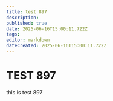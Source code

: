 ```yaml
---
title: test 897
description: 
published: true
date: 2025-06-16T15:00:11.722Z
tags: 
editor: markdown
dateCreated: 2025-06-16T15:00:11.722Z
---
```


# TEST 897
this is test 897
